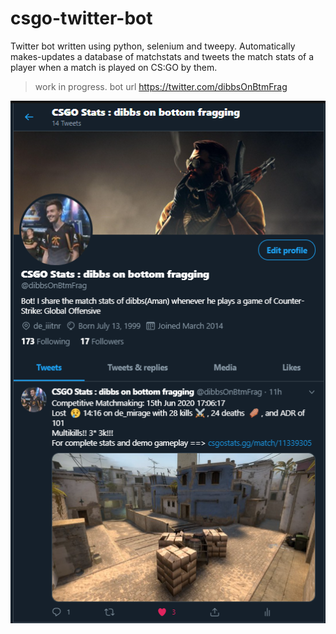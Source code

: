 # csgo-twitter-bot
Twitter bot written using python, selenium and tweepy. Automatically makes-updates a database of matchstats and tweets the match stats of a player when a match is played on CS:GO by them.

> work in progress.
> bot url https://twitter.com/dibbsOnBtmFrag


<p align="center">
  <img src="https://github.com/amansr1vastava/csgo-twitter-bot/blob/master/example.PNG" />
</p>
